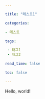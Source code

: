 ```yaml
---

title: "테스트1"

categories:

- 테스트

tags: 

 - 태그1
 - 태그2

read_time: false

toc: false 

---
```


Hello, world!

